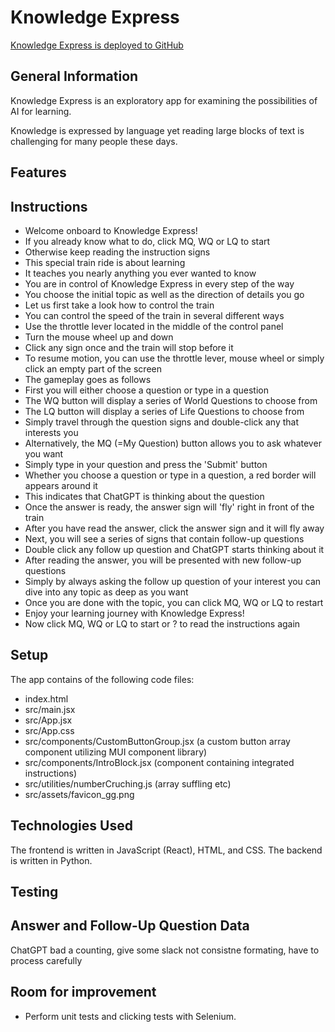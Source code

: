 # Knowledge Express
[Knowledge Express is deployed to GitHub](https://JoelHKV.github.io/Knowledge-Express/)

## General Information
Knowledge Express is an exploratory app 
for examining the possibilities of AI for learning. 
 
Knowledge is expressed by language yet reading large blocks of text
is challenging for many people these days.
## Features


## Instructions
 


- Welcome onboard to Knowledge Express!
- If you already know what to do, click MQ, WQ or LQ to start
- Otherwise keep reading the instruction signs
- This special train ride is about learning
- It teaches you nearly anything you ever wanted to know
- You are in control of Knowledge Express in every step of the way
- You choose the initial topic as well as the direction of details you go
- Let us first take a look how to control the train
- You can control the speed of the train in several different ways
- Use the throttle lever located in the middle of the control panel
- Turn the mouse wheel up and down
- Click any sign once and the train will stop before it
- To resume motion, you can use the throttle lever, mouse wheel or simply click an empty part of the screen
- The gameplay goes as follows
- First you will either choose a question or type in a question
- The WQ button will display a series of World Questions to choose from
- The LQ button will display a series of Life Questions to choose from
- Simply travel through the question signs and double-click any that interests you
- Alternatively, the MQ (=My Question) button allows you to ask whatever you want
- Simply type in your question and press the 'Submit' button
- Whether you choose a question or type in a question, a red border will appears around it
- This indicates that ChatGPT is thinking about the question
- Once the answer is ready, the answer sign will 'fly' right in front of the train
- After you have read the answer, click the answer sign and it will fly away
- Next, you will see a series of signs that contain follow-up questions
- Double click any follow up question and ChatGPT starts thinking about it 
- After reading the answer, you will be presented with new follow-up questions
- Simply by always asking the follow up question of your interest you can dive into any topic as deep as you want
- Once you are done with the topic, you can click MQ, WQ or LQ to restart 
- Enjoy your learning journey with Knowledge Express!
- Now click MQ, WQ or LQ to start or ? to read the instructions again


    
 
## Setup
The app contains of the following code files:
- index.html
- src/main.jsx
- src/App.jsx
- src/App.css
- src/components/CustomButtonGroup.jsx (a custom button array component utilizing MUI component library)
- src/components/IntroBlock.jsx (component containing integrated instructions)
- src/utilities/numberCruching.js (array suffling etc)
- src/assets/favicon_gg.png

## Technologies Used
The frontend is written in JavaScript (React), HTML, and CSS.  The backend is written in Python.

## Testing


## Answer and Follow-Up Question Data

ChatGPT bad a counting, give some slack
not consistne formating, have to process carefully

 
## Room for improvement
- Perform unit tests and clicking tests with Selenium.

